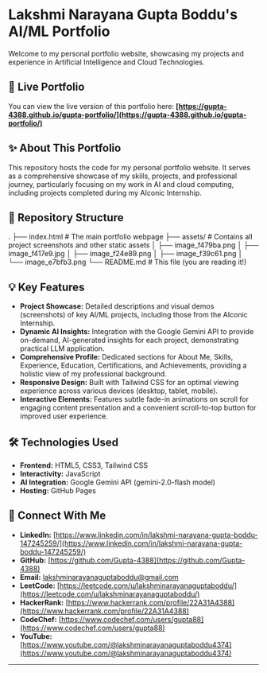 # Lakshmi Narayana Gupta Boddu's AI/ML Portfolio

Welcome to my personal portfolio website, showcasing my projects and experience in Artificial Intelligence and Cloud Technologies.

## 🚀 Live Portfolio

You can view the live version of this portfolio here:
**[https://gupta-4388.github.io/gupta-portfolio/](https://gupta-4388.github.io/gupta-portfolio/)**

## ✨ About This Portfolio

This repository hosts the code for my personal portfolio website. It serves as a comprehensive showcase of my skills, projects, and professional journey, particularly focusing on my work in AI and cloud computing, including projects completed during my AIconic Internship.

## 📁 Repository Structure

.
├── index.html          # The main portfolio webpage
├── assets/             # Contains all project screenshots and other static assets
│   ├── image_f479ba.png
│   ├── image_f417e9.jpg
│   ├── image_f24e89.png
│   ├── image_f39c61.png
│   └── image_e7bfb3.png
└── README.md           # This file (you are reading it!)


## 💡 Key Features

* **Project Showcase:** Detailed descriptions and visual demos (screenshots) of key AI/ML projects, including those from the AIconic Internship.
* **Dynamic AI Insights:** Integration with the Google Gemini API to provide on-demand, AI-generated insights for each project, demonstrating practical LLM application.
* **Comprehensive Profile:** Dedicated sections for About Me, Skills, Experience, Education, Certifications, and Achievements, providing a holistic view of my professional background.
* **Responsive Design:** Built with Tailwind CSS for an optimal viewing experience across various devices (desktop, tablet, mobile).
* **Interactive Elements:** Features subtle fade-in animations on scroll for engaging content presentation and a convenient scroll-to-top button for improved user experience.

## 🛠️ Technologies Used

* **Frontend:** HTML5, CSS3, Tailwind CSS
* **Interactivity:** JavaScript
* **AI Integration:** Google Gemini API (gemini-2.0-flash model)
* **Hosting:** GitHub Pages

## 🔗 Connect With Me

* **LinkedIn:** [https://www.linkedin.com/in/lakshmi-narayana-gupta-boddu-147245259/](https://www.linkedin.com/in/lakshmi-narayana-gupta-boddu-147245259/)
* **GitHub:** [https://github.com/Gupta-4388](https://github.com/Gupta-4388)
* **Email:** [lakshminarayanaguptaboddu@gmail.com](mailto:lakshminarayanaguptaboddu@gmail.com)
* **LeetCode:** [https://leetcode.com/u/lakshminarayanaguptaboddu/](https://leetcode.com/u/lakshminarayanaguptaboddu/)
* **HackerRank:** [https://www.hackerrank.com/profile/22A31A4388](https://www.hackerrank.com/profile/22A31A4388)
* **CodeChef:** [https://www.codechef.com/users/gupta88](https://www.codechef.com/users/gupta88)
* **YouTube:** [https://www.youtube.com/@lakshminarayanaguptaboddu4374](https://www.youtube.com/@lakshminarayanaguptaboddu4374)

---
